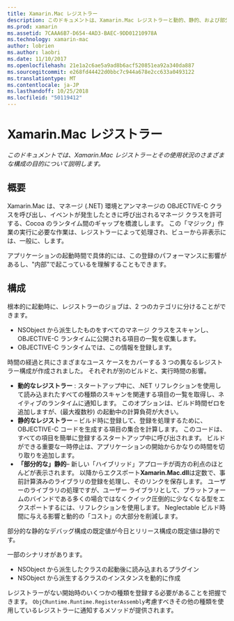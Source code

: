 ```yaml
---
title: Xamarin.Mac レジストラー
description: このドキュメントは、Xamarin.Mac レジストラーと動的、静的、および部分的な静的 (ハイブリッド) の目的を説明します使用量の構成。
ms.prod: xamarin
ms.assetid: 7CAAA6B7-D654-4AD3-BAEC-9DD01210978A
ms.technology: xamarin-mac
author: lobrien
ms.author: laobri
ms.date: 11/10/2017
ms.openlocfilehash: 21e1a2c6ae5a9ad8b6acf520851ea92a340da887
ms.sourcegitcommit: e268fd44422d0bbc7c944a678e2cc633a0493122
ms.translationtype: MT
ms.contentlocale: ja-JP
ms.lasthandoff: 10/25/2018
ms.locfileid: "50119412"
---
```

# <a name="xamarinmac-registrar"></a>Xamarin.Mac レジストラー

_このドキュメントでは、Xamarin.Mac レジストラーとその使用状況のさまざまな構成の目的について説明します。_

## <a name="overview"></a>概要

Xamarin.Mac は、マネージ (.NET) 環境とアンマネージの OBJECTIVE-C クラスを呼び出し、イベントが発生したときに呼び出されるマネージ クラスを許可する、Cocoa のランタイム間のギャップを橋渡しします。 この「マジック」作業の実行に必要な作業は、レジストラーによって処理され、ビューから非表示には、一般に、します。

アプリケーションの起動時間で具体的には、この登録のパフォーマンスに影響があるし、"内部"で起こっているを理解することもできます。

## <a name="configurations"></a>構成

根本的に起動時に、レジストラーのジョブは、2 つのカテゴリに分けることができます。

- NSObject から派生したものをすべてのマネージ クラスをスキャンし、OBJECTIVE-C ランタイムに公開される項目の一覧を収集します。
- OBJECTIVE-C ランタイムでは、この情報を登録します。

時間の経過と共にさまざまなユース ケースをカバーする 3 つの異なるレジストラー構成が作成されました。 それぞれが別のビルドと、実行時間の影響。

- **動的なレジストラー** : スタートアップ中に、.NET リフレクションを使用して読み込まれたすべての種類のスキャンを関連する項目の一覧を取得し、ネイティブのランタイムに通知します。 このオプションは、ビルド時間ゼロを追加しますが、(最大複数秒) の起動中の計算負荷が大きい。
- **静的なレジストラー** – ビルド時に登録して、登録を処理するために、OBJECTIVE-C コードを生成する項目の集合を計算します。 このコードは、すべての項目を簡単に登録するスタートアップ中に呼び出されます。 ビルドができる重要な一時停止は、アプリケーションの開始からかなりの時間を切り取りを追加します。
- **「部分的な」静的**– 新しい「ハイブリッド」アプローチが両方の利点のほとんどが表示されます。 以降からエクスポート**Xamarin.Mac.dll**は定数で、事前計算済みのライブラリの登録を処理し、そのリンクを保存します。 ユーザーのライブラリの処理ですが、ユーザー ライブラリとして、プラットフォームのバインドである多くの場合ではなくクイック圧倒的に少なくなる型をエクスポートするには、リフレクションを使用します。 Neglectable ビルド時間に与える影響と動的の「コスト」の大部分を削減します。

部分的な静的なデバッグ構成の既定値が今日とリリース構成の既定値は静的です。

一部のシナリオがあります。

- NSObject から派生したクラスの起動後に読み込まれるプラグイン
- NSObject から派生するクラスのインスタンスを動的に作成

レジストラーがない開始時のいくつかの種類を登録する必要があることを把握できます。 `ObjCRuntime.Runtime.RegisterAssembly`考慮すべきその他の種類を使用しているレジストラーに通知するメソッドが提供されます。
